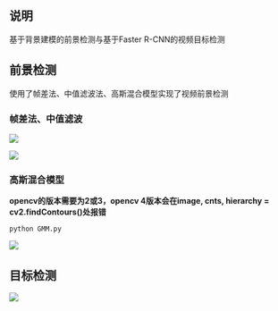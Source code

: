 ## <font face="楷体">说明</font>
基于背景建模的前景检测与基于Faster R-CNN的视频目标检测    

## 前景检测  
使用了帧差法、中值滤波法、高斯混合模型实现了视频前景检测  
### 帧差法、中值滤波

![](https://github.com/Huntersxsx/SJTU-VideoAnalysis/blob/master/Project1/img/zhencha3.png)

![](https://github.com/Huntersxsx/SJTU-VideoAnalysis/blob/master/Project1/img/zhongzhi3.png)

### 高斯混合模型

**opencv的版本需要为2或3，opencv 4版本会在image, cnts, hierarchy = cv2.findContours()处报错**

```
python GMM.py
```

![](https://github.com/Huntersxsx/SJTU-VideoAnalysis/blob/master/Project1/img/GMM3.png)

## 目标检测  

![](https://github.com/Huntersxsx/SJTU-VideoAnalysis/blob/master/Project1/img/FasterRCNN3.png)
